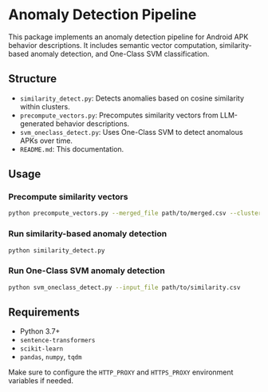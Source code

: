 # Anomaly Detection Pipeline

This package implements an anomaly detection pipeline for Android APK behavior descriptions.
It includes semantic vector computation, similarity-based anomaly detection, and One-Class SVM classification.

## Structure

- `similarity_detect.py`: Detects anomalies based on cosine similarity within clusters.
- `precompute_vectors.py`: Precomputes similarity vectors from LLM-generated behavior descriptions.
- `svm_oneclass_detect.py`: Uses One-Class SVM to detect anomalous APKs over time.
- `README.md`: This documentation.

## Usage

### Precompute similarity vectors
```bash
python precompute_vectors.py --merged_file path/to/merged.csv --cluster_dir path/to/clusters --output_file path/to/output_similarity.csv
```

### Run similarity-based anomaly detection
```bash
python similarity_detect.py
```

### Run One-Class SVM anomaly detection
```bash
python svm_oneclass_detect.py --input_file path/to/similarity.csv 
```

## Requirements

- Python 3.7+
- `sentence-transformers`
- `scikit-learn`
- `pandas`, `numpy`, `tqdm`

Make sure to configure the `HTTP_PROXY` and `HTTPS_PROXY` environment variables if needed.
